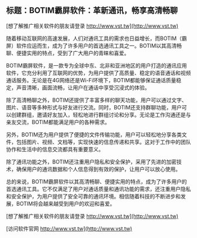 ## **标题：BOTIM霸屏软件：革新通讯，畅享高清畅聊**

[想了解推广相关软件的朋友请登录 http://www.vst.tw](http://www.vst.tw)

随着移动互联网的高速发展，人们对通讯工具的需求也日益增长，而BOTIM（霸屏）软件应运而生，成为了许多用户的首选通讯工具之一。BOTIM以其高清畅聊、便捷实用的特点，受到了广大用户的青睐和喜爱。

BOTIM霸屏软件，是一款专为全球中东、北非和亚洲地区的用户打造的通讯应用软件，它充分利用了互联网的优势，为用户提供了高质量、稳定的语音通话和视频通话服务。无论是在4G网络还是Wi-Fi环境下，BOTIM都能够保证通话质量稳定，声音清晰，画面流畅，让用户在通话中享受沉浸式的体验。

除了高清畅聊之外，BOTIM还提供了丰富多样的聊天功能，用户可以通过文字、图片、语音等多种形式与好友进行交流。同时，BOTIM还支持群聊功能，用户可以创建群组，邀请好友加入，轻松地进行群组讨论和分享。无论是工作沟通还是与亲友交流，BOTIM都能满足用户的各种需求。

另外，BOTIM还为用户提供了便捷的文件传输功能，用户可以轻松地分享各类文件，包括图片、视频、文档等，实现快速的信息传递和共享。这对于工作中的团队协作和生活中的信息交流都具有重要意义。

除了通讯功能之外，BOTIM还注重用户隐私和安全保护，采用了先进的加密技术，确保用户的通讯数据和个人信息得到有效的保护，让用户可以放心使用。

总的来说，BOTIM霸屏软件以其高清畅聊、便捷实用的特点，成为了许多用户的首选通讯工具。它不仅满足了用户对通话质量和通讯功能的需求，还注重用户隐私和安全保护，为用户提供了安全可靠的通讯环境。相信随着科技的不断进步和发展，BOTIM将会越来越受到用户的欢迎和喜爱。

[想了解推广相关软件的朋友请登录 http://www.vst.tw](http://www.vst.tw)


[访问软件官网 http://www.vst.tw](http://www.vst.tw)
